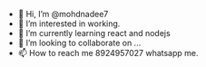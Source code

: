 - 👋 Hi, I’m @mohdnadee7
- 👀 I’m interested in working.
- 🌱 I’m currently learning react and nodejs
- 💞️ I’m looking to collaborate on ...
- 📫 How to reach me 8924957027 whatsapp me.

<!---
mohdnadee7/mohdnadee7 is a ✨ special ✨ repository because its `README.md` (this file) appears on your GitHub profile.
You can click the Preview link to take a look at your changes.
--->
